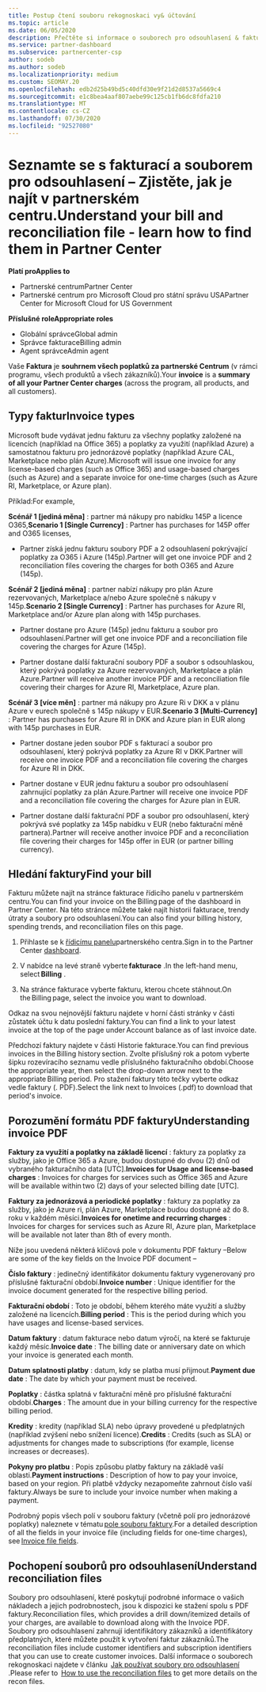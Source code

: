 ```yaml
---
title: Postup čtení souboru rekognoskaci vy& účtování
ms.topic: article
ms.date: 06/05/2020
description: Přečtěte si informace o souborech pro odsouhlasení & faktury. Na faktuře se v rámci programu, produktů a zákazníků zobrazí poplatky za partnerské Centrum za toto měsíční období.
ms.service: partner-dashboard
ms.subservice: partnercenter-csp
author: sodeb
ms.author: sodeb
ms.localizationpriority: medium
ms.custom: SEOMAY.20
ms.openlocfilehash: edb2d25b49bd5c40dfd30e9f21d2d8537a5669c4
ms.sourcegitcommit: e1c8bea4aaf807aebe99c125cb1fb6dc8fdfa210
ms.translationtype: MT
ms.contentlocale: cs-CZ
ms.lasthandoff: 07/30/2020
ms.locfileid: "92527080"
---
```

# <a name="understand-your-bill-and-reconciliation-file---learn-how-to-find-them-in-partner-center"></a><span data-ttu-id="a6870-104">Seznamte se s fakturací a souborem pro odsouhlasení – Zjistěte, jak je najít v partnerském centru.</span><span class="sxs-lookup"><span data-stu-id="a6870-104">Understand your bill and reconciliation file - learn how to find them in Partner Center</span></span>

<span data-ttu-id="a6870-105">**Platí pro**</span><span class="sxs-lookup"><span data-stu-id="a6870-105">**Applies to**</span></span>

- <span data-ttu-id="a6870-106">Partnerské centrum</span><span class="sxs-lookup"><span data-stu-id="a6870-106">Partner Center</span></span>
- <span data-ttu-id="a6870-107">Partnerské centrum pro Microsoft Cloud pro státní správu USA</span><span class="sxs-lookup"><span data-stu-id="a6870-107">Partner Center for Microsoft Cloud for US Government</span></span>

<span data-ttu-id="a6870-108">**Příslušné role**</span><span class="sxs-lookup"><span data-stu-id="a6870-108">**Appropriate roles**</span></span>

- <span data-ttu-id="a6870-109">Globální správce</span><span class="sxs-lookup"><span data-stu-id="a6870-109">Global admin</span></span>
- <span data-ttu-id="a6870-110">Správce fakturace</span><span class="sxs-lookup"><span data-stu-id="a6870-110">Billing admin</span></span>
- <span data-ttu-id="a6870-111">Agent správce</span><span class="sxs-lookup"><span data-stu-id="a6870-111">Admin agent</span></span>


<span data-ttu-id="a6870-112">Vaše **Faktura** je **souhrnem všech poplatků za partnerské Centrum** (v rámci programu, všech produktů a všech zákazníků).</span><span class="sxs-lookup"><span data-stu-id="a6870-112">Your **invoice** is a **summary of all your Partner Center charges** (across the program, all products, and all customers).</span></span> 

## <a name="invoice-types"></a><span data-ttu-id="a6870-113">Typy faktur</span><span class="sxs-lookup"><span data-stu-id="a6870-113">Invoice types</span></span>

<span data-ttu-id="a6870-114">Microsoft bude vydávat jednu fakturu za všechny poplatky založené na licencích (například na Office 365) a poplatky za využití (například Azure) a samostatnou fakturu pro jednorázové poplatky (například Azure CAL, Marketplace nebo plán Azure).</span><span class="sxs-lookup"><span data-stu-id="a6870-114">Microsoft will issue one invoice for any license-based charges (such as Office 365) and usage-based charges (such as Azure) and a separate invoice for one-time charges (such as Azure RI, Marketplace, or Azure plan).</span></span>

<span data-ttu-id="a6870-115">Příklad:</span><span class="sxs-lookup"><span data-stu-id="a6870-115">For example,</span></span>  

<span data-ttu-id="a6870-116">**Scénář 1 [jediná měna]** : partner má nákupy pro nabídku 145P a licence O365,</span><span class="sxs-lookup"><span data-stu-id="a6870-116">**Scenario 1 [Single Currency]** : Partner has purchases for 145P offer and O365 licenses,</span></span>  

- <span data-ttu-id="a6870-117">Partner získá jednu fakturu soubory PDF a 2 odsouhlasení pokrývající poplatky za O365 i Azure (145p).</span><span class="sxs-lookup"><span data-stu-id="a6870-117">Partner will get one invoice PDF and 2 reconciliation files covering the charges for both O365 and Azure (145p).</span></span>  

<span data-ttu-id="a6870-118">**Scénář 2 [jediná měna]** : partner nabízí nákupy pro plán Azure rezervovaných, Marketplace a/nebo Azure společně s nákupy v 145p.</span><span class="sxs-lookup"><span data-stu-id="a6870-118">**Scenario 2 [Single Currency]** : Partner has purchases for Azure RI, Marketplace and/or Azure plan along with 145p purchases.</span></span>

- <span data-ttu-id="a6870-119">Partner dostane pro Azure (145p) jednu fakturu a soubor pro odsouhlasení.</span><span class="sxs-lookup"><span data-stu-id="a6870-119">Partner will get one invoice PDF and a reconciliation file covering the charges for Azure (145p).</span></span> 

- <span data-ttu-id="a6870-120">Partner dostane další fakturační soubory PDF a soubor s odsouhlaskou, který pokrývá poplatky za Azure rezervovaných, Marketplace a plán Azure.</span><span class="sxs-lookup"><span data-stu-id="a6870-120">Partner will receive another invoice PDF and a reconciliation file covering their charges for Azure RI, Marketplace, Azure plan.</span></span> 

<span data-ttu-id="a6870-121">**Scénář 3 [více měn]** : partner má nákupy pro Azure Ri v DKK a v plánu Azure v eurech společně s 145p nákupy v EUR.</span><span class="sxs-lookup"><span data-stu-id="a6870-121">**Scenario 3 [Multi-Currency]** : Partner has purchases for Azure RI in DKK and Azure plan in EUR along with 145p purchases in EUR.</span></span>

- <span data-ttu-id="a6870-122">Partner dostane jeden soubor PDF s fakturací a soubor pro odsouhlasení, který pokrývá poplatky za Azure RI v DKK.</span><span class="sxs-lookup"><span data-stu-id="a6870-122">Partner will receive one invoice PDF and a reconciliation file covering the charges for Azure RI in DKK.</span></span> 

- <span data-ttu-id="a6870-123">Partner dostane v EUR jednu fakturu a soubor pro odsouhlasení zahrnující poplatky za plán Azure.</span><span class="sxs-lookup"><span data-stu-id="a6870-123">Partner will receive one invoice PDF and a reconciliation file covering the charges for Azure plan in EUR.</span></span> 

- <span data-ttu-id="a6870-124">Partner dostane další fakturační PDF a soubor pro odsouhlasení, který pokrývá své poplatky za 145p nabídku v EUR (nebo fakturační měně partnera).</span><span class="sxs-lookup"><span data-stu-id="a6870-124">Partner will receive another invoice PDF and a reconciliation file covering their charges for 145p offer in EUR (or partner billing currency).</span></span> 

## <a name="find-your-bill"></a><span data-ttu-id="a6870-125">Hledání faktury</span><span class="sxs-lookup"><span data-stu-id="a6870-125">Find your bill</span></span> 

<span data-ttu-id="a6870-126">Fakturu můžete najít na stránce fakturace řídicího panelu v partnerském centru.</span><span class="sxs-lookup"><span data-stu-id="a6870-126">You can find your invoice on the Billing page of the dashboard in Partner Center.</span></span> <span data-ttu-id="a6870-127">Na této stránce můžete také najít historii fakturace, trendy útraty a soubory pro odsouhlasení.</span><span class="sxs-lookup"><span data-stu-id="a6870-127">You can also find your billing history, spending trends, and reconciliation files on this page.</span></span> 

1. <span data-ttu-id="a6870-128">Přihlaste se k [řídicímu panelu](https://partner.microsoft.com/dashboard/home)partnerského centra.</span><span class="sxs-lookup"><span data-stu-id="a6870-128">Sign in to the Partner Center [dashboard](https://partner.microsoft.com/dashboard/home).</span></span> 

2. <span data-ttu-id="a6870-129">V nabídce na levé straně vyberte **fakturace** .</span><span class="sxs-lookup"><span data-stu-id="a6870-129">In the left-hand menu, select **Billing** .</span></span> 

3. <span data-ttu-id="a6870-130">Na stránce fakturace vyberte fakturu, kterou chcete stáhnout.</span><span class="sxs-lookup"><span data-stu-id="a6870-130">On the Billing page, select the invoice you want to download.</span></span> 

<span data-ttu-id="a6870-131">Odkaz na svou nejnovější fakturu najdete v horní části stránky v části zůstatek účtu k datu poslední faktury.</span><span class="sxs-lookup"><span data-stu-id="a6870-131">You can find a link to your latest invoice at the top of the page under Account balance as of last invoice date.</span></span> 

<span data-ttu-id="a6870-132">Předchozí faktury najdete v části Historie fakturace.</span><span class="sxs-lookup"><span data-stu-id="a6870-132">You can find previous invoices in the Billing history section.</span></span> <span data-ttu-id="a6870-133">Zvolte příslušný rok a potom vyberte šipku rozevíracího seznamu vedle příslušného fakturačního období.</span><span class="sxs-lookup"><span data-stu-id="a6870-133">Choose the appropriate year, then select the drop-down arrow next to the appropriate Billing period.</span></span> <span data-ttu-id="a6870-134">Pro stažení faktury této tečky vyberte odkaz vedle faktury (. PDF).</span><span class="sxs-lookup"><span data-stu-id="a6870-134">Select the link next to Invoices (.pdf) to download that period's invoice.</span></span> 

## <a name="understanding-invoice-pdf"></a><span data-ttu-id="a6870-135">Porozumění formátu PDF faktury</span><span class="sxs-lookup"><span data-stu-id="a6870-135">Understanding invoice PDF</span></span> 

<span data-ttu-id="a6870-136">**Faktury za využití a poplatky na základě licencí** : faktury za poplatky za služby, jako je Office 365 a Azure, budou dostupné do dvou (2) dnů od vybraného fakturačního data [UTC].</span><span class="sxs-lookup"><span data-stu-id="a6870-136">**Invoices for Usage and license-based charges** : Invoices for charges for services such as Office 365 and Azure will be available within two (2) days of your selected billing date [UTC].</span></span>  

<span data-ttu-id="a6870-137">**Faktury za jednorázová a periodické poplatky** : faktury za poplatky za služby, jako je Azure ri, plán Azure, Marketplace budou dostupné až do 8. roku v každém měsíci.</span><span class="sxs-lookup"><span data-stu-id="a6870-137">**Invoices for onetime and recurring charges** : Invoices for charges for services such as Azure RI, Azure plan, Marketplace will be available not later than 8th of every month.</span></span>  

<span data-ttu-id="a6870-138">Níže jsou uvedená některá klíčová pole v dokumentu PDF faktury –</span><span class="sxs-lookup"><span data-stu-id="a6870-138">Below are some of the key fields on the Invoice PDF document –</span></span>

<span data-ttu-id="a6870-139">**Číslo faktury** : jedinečný identifikátor dokumentu faktury vygenerovaný pro příslušné fakturační období.</span><span class="sxs-lookup"><span data-stu-id="a6870-139">**Invoice number** : Unique identifier for the invoice document generated for the respective billing period.</span></span> 

<span data-ttu-id="a6870-140">**Fakturační období** : Toto je období, během kterého máte využití a služby založené na licencích.</span><span class="sxs-lookup"><span data-stu-id="a6870-140">**Billing period** : This is the period during which you have usages and license-based services.</span></span> 

<span data-ttu-id="a6870-141">**Datum faktury** : datum fakturace nebo datum výročí, na které se fakturuje každý měsíc.</span><span class="sxs-lookup"><span data-stu-id="a6870-141">**Invoice date** : The billing date or anniversary date on which your invoice is generated each month.</span></span> 

<span data-ttu-id="a6870-142">**Datum splatnosti platby** : datum, kdy se platba musí přijmout.</span><span class="sxs-lookup"><span data-stu-id="a6870-142">**Payment due date** : The date by which your payment must be received.</span></span> 

<span data-ttu-id="a6870-143">**Poplatky** : částka splatná v fakturační měně pro příslušné fakturační období.</span><span class="sxs-lookup"><span data-stu-id="a6870-143">**Charges** : The amount due in your billing currency for the respective billing period.</span></span> 

<span data-ttu-id="a6870-144">**Kredity** : kredity (například SLA) nebo úpravy provedené u předplatných (například zvýšení nebo snížení licence).</span><span class="sxs-lookup"><span data-stu-id="a6870-144">**Credits** : Credits (such as SLA) or adjustments for changes made to subscriptions (for example, license increases or decreases).</span></span> 

<span data-ttu-id="a6870-145">**Pokyny pro platbu** : Popis způsobu platby faktury na základě vaší oblasti.</span><span class="sxs-lookup"><span data-stu-id="a6870-145">**Payment instructions** : Description of how to pay your invoice, based on your region.</span></span> <span data-ttu-id="a6870-146">Při platbě vždycky nezapomeňte zahrnout číslo vaší faktury.</span><span class="sxs-lookup"><span data-stu-id="a6870-146">Always be sure to include your invoice number when making a payment.</span></span> 

<span data-ttu-id="a6870-147">Podrobný popis všech polí v souboru faktury (včetně polí pro jednorázové poplatky) naleznete v tématu [pole souboru faktury](invoice-file.md).</span><span class="sxs-lookup"><span data-stu-id="a6870-147">For a detailed description of all the fields in your invoice file (including fields for one-time charges), see [Invoice file fields](invoice-file.md).</span></span> 

## <a name="understand-reconciliation-files"></a><span data-ttu-id="a6870-148">Pochopení souborů pro odsouhlasení</span><span class="sxs-lookup"><span data-stu-id="a6870-148">Understand reconciliation files</span></span>

 <span data-ttu-id="a6870-149">Soubory pro odsouhlasení, které poskytují podrobné informace o vašich nákladech a jejich podrobnostech, jsou k dispozici ke stažení spolu s PDF faktury.</span><span class="sxs-lookup"><span data-stu-id="a6870-149">Reconciliation files, which provides a drill down/itemized details of your charges, are available to download along with the Invoice PDF.</span></span> <span data-ttu-id="a6870-150">Soubory pro odsouhlasení zahrnují identifikátory zákazníků a identifikátory předplatných, které můžete použít k vytvoření faktur zákazníků.</span><span class="sxs-lookup"><span data-stu-id="a6870-150">The reconciliation files include customer identifiers and subscription identifiers that you can use to create customer invoices.</span></span> <span data-ttu-id="a6870-151">Další informace o souborech rekognoskaci najdete v článku  [Jak používat soubory pro odsouhlasení](use-the-reconciliation-files.md) .</span><span class="sxs-lookup"><span data-stu-id="a6870-151">Please refer to  [How to use the reconciliation files](use-the-reconciliation-files.md) to get more details on the recon files.</span></span> 
